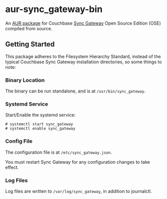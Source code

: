 # aur-sync_gateway-bin

An [AUR package](https://aur.archlinux.org/packages/sync_gateway-git/) for Couchbase [Sync Gateway](https://github.com/couchbase/sync_gateway) Open Source Edition (OSE) compiled from source.

## Getting Started

This package adheres to the Filesystem Hierarchy Standard, instead of the typical Couchbase Sync Gateway installation directories, so some things to note:

### Binary Location

The binary can be run standalone, and is at `/usr/bin/sync_gateway`.

### Systemd Service

Start/Enable the systemd service:

```
# systemctl start sync_gateway
# systemctl enable sync_gateway
```

### Config File

The configuration file is at `/etc/sync_gateway.json`.

You must restart Sync Gateway for any configuration changes to take effect.

### Log Files

Log files are written to `/var/log/sync_gateway`, in addition to journalctl.
